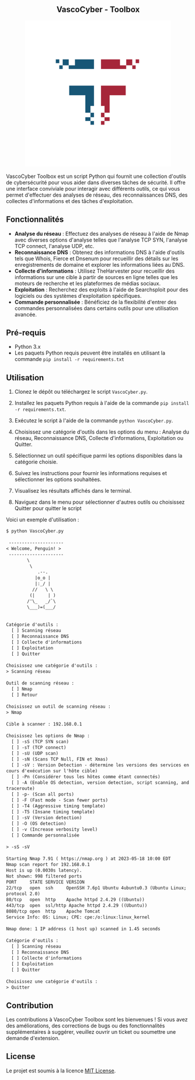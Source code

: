 <div align="center"><h2><b>VascoCyber - Toolbox</b></h2></div>

<p align="center"><img src="..\logo.png" alt="Logo" width="400" height="400"></p>

VascoCyber Toolbox est un script Python qui fournit une collection d'outils de cybersécurité pour vous aider dans diverses tâches de sécurité. Il offre une interface conviviale pour interagir avec différents outils, ce qui vous permet d'effectuer des analyses de réseau, des reconnaissances DNS, des collectes d'informations et des tâches d'exploitation.

## Fonctionnalités

- **Analyse du réseau** : Effectuez des analyses de réseau à l'aide de Nmap avec diverses options d'analyse telles que l'analyse TCP SYN, l'analyse TCP connect, l'analyse UDP, etc.
- **Reconnaissance DNS** : Obtenez des informations DNS à l'aide d'outils tels que Whois, Fierce et Dnsenum pour recueillir des détails sur les enregistrements de domaine et explorer les informations liées au DNS.
- **Collecte d'informations** : Utilisez TheHarvester pour recueillir des informations sur une cible à partir de sources en ligne telles que les moteurs de recherche et les plateformes de médias sociaux.
- **Exploitation** : Recherchez des exploits à l'aide de Searchsploit pour des logiciels ou des systèmes d'exploitation spécifiques.
- **Commande personnalisée** : Bénéficiez de la flexibilité d'entrer des commandes personnalisées dans certains outils pour une utilisation avancée.

## Pré-requis

- Python 3.x
- Les paquets Python requis peuvent être installés en utilisant la commande `pip install -r requirements.txt`

## Utilisation

1. Clonez le dépôt ou téléchargez le script `VascoCyber.py`.

2. Installez les paquets Python requis à l'aide de la commande `pip install -r requirements.txt`.

3. Exécutez le script à l'aide de la commande `python VascoCyber.py`.

4. Choisissez une catégorie d'outils dans les options du menu : Analyse du réseau, Reconnaissance DNS, Collecte d'informations, Exploitation ou Quitter.

5. Sélectionnez un outil spécifique parmi les options disponibles dans la catégorie choisie.

6. Suivez les instructions pour fournir les informations requises et sélectionner les options souhaitées.

7. Visualisez les résultats affichés dans le terminal.

8. Naviguez dans le menu pour sélectionner d'autres outils ou choisissez Quitter pour quitter le script

Voici un exemple d'utilisation :

```
$ python VascoCyber.py

 ---------------------
< Welcome, Penguin! >
 ---------------------
        \
         \
            .--.
           |o_o |
           |:_/ |
          //   \ \
         (|     | )
        /'\_   _/`\
        \___)=(___/


Catégorie d'outils :
  [ ] Scanning réseau
  [ ] Reconnaissance DNS
  [ ] Collecte d'informations
  [ ] Exploitation
  [ ] Quitter

Choisissez une catégorie d'outils :
> Scanning réseau

Outil de scanning réseau :
  [ ] Nmap
  [ ] Retour

Choisissez un outil de scanning réseau :
> Nmap

Cible à scanner : 192.168.0.1

Choisissez les options de Nmap :
  [ ] -sS (TCP SYN scan)
  [ ] -sT (TCP connect)
  [ ] -sU (UDP scan)
  [ ] -sN (Scans TCP Null, FIN et Xmas)
  [ ] -sV : Version Detection - détermine les versions des services en cours d'exécution sur l'hôte cible)
  [ ] -Pn (Considérer tous les hôtes comme étant connectés)
  [ ] -A (Enable OS detection, version detection, script scanning, and traceroute)
  [ ] -p- (Scan all ports)
  [ ] -F (Fast mode - Scan fewer ports)
  [ ] -T4 (Aggressive timing template)
  [ ] -T5 (Insane timing template)
  [ ] -sV (Version detection)
  [ ] -O (OS detection)
  [ ] -v (Increase verbosity level)
  [ ] Commande personnalisée

> -sS -sV

Starting Nmap 7.91 ( https://nmap.org ) at 2023-05-18 10:00 EDT
Nmap scan report for 192.168.0.1
Host is up (0.0030s latency).
Not shown: 998 filtered ports
PORT     STATE SERVICE VERSION
22/tcp   open  ssh     OpenSSH 7.6p1 Ubuntu 4ubuntu0.3 (Ubuntu Linux; protocol 2.0)
80/tcp   open  http    Apache httpd 2.4.29 ((Ubuntu))
443/tcp  open  ssl/http Apache httpd 2.4.29 ((Ubuntu))
8080/tcp open  http    Apache Tomcat
Service Info: OS: Linux; CPE: cpe:/o:linux:linux_kernel

Nmap done: 1 IP address (1 host up) scanned in 1.45 seconds

Catégorie d'outils :
  [ ] Scanning réseau
  [ ] Reconnaissance DNS
  [ ] Collecte d'informations
  [ ] Exploitation
  [ ] Quitter

Choisissez une catégorie d'outils :
> Quitter

```

## Contribution

Les contributions à VascoCyber Toolbox sont les bienvenues ! Si vous avez des améliorations, des corrections de bugs ou des fonctionnalités supplémentaires à suggérer, veuillez ouvrir un ticket ou soumettre une demande d'extension.

## License

Le projet est soumis à la licence [MIT License](LICENSE).
